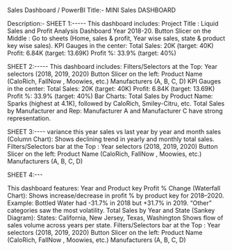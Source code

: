 Sales Dashboard / PowerBI
Title:- MINI Sales DASHBOARD

Description:-
SHEET 1:-----
This dashboard includes:
Project Title : Liquid Sales and Profit Analysis Dashboard Year 2018-20.
Button Slicer on the Middle : Go to sheets (Home, sales & profit, Year wise sales, state & product key wise sales).
KPI Gauges in the center: Total Sales: 20K (target: 40K) Profit: 6.84K (target: 13.69K) Profit %: 33.9% (target: 40%)

SHEET 2:-----
This dashboard includes: Filters/Selectors at the Top: Year selectors (2018, 2019, 2020)
Button Slicer on the left: Product Name (CaloRich, FallNow , Moowies, etc.) Manufacturers (A, B, C, D)
KPI Gauges in the center: Total Sales: 20K (target: 40K) Profit: 6.84K (target: 13.69K) Profit %: 33.9% (target: 40%)
Bar Charts: Total Sales by Product Name: Sparks (highest at 4.1K), followed by CaloRich, Smiley-Citru, etc. Total Sales by Manufacturer and Rep: Manufacturer A and Manufacturer C have strong representation.

SHEET 3:----
variance this year sales vs last year by year and month sales  (Column Chart):  Shows declining trend in yearly and monthly total sales.
Filters/Selectors bar at the Top  : Year selectors (2018, 2019, 2020)
Button Slicer on the left: Product Name (CaloRich, FallNow , Moowies, etc.) Manufacturers (A, B, C, D)

SHEET 4:---

This dashboard features: Year and Product key Profit % Change (Waterfall Chart): Shows increase/decrease in profit % by product key for 2018–2020. Example: Bottled Water had -31.7% in 2018 but +31.7% in 2019. “Other” categories saw the most volatility.
Total Sales by Year and State (Sankey Diagram): States: California, New Jersey, Texas, Washington Shows flow of sales volume across years per state.
Filters/Selectors bar at the Top  : Year selectors (2018, 2019, 2020)
Button Slicer on the left: Product Name (CaloRich, FallNow , Moowies, etc.) Manufacturers (A, B, C, D)
